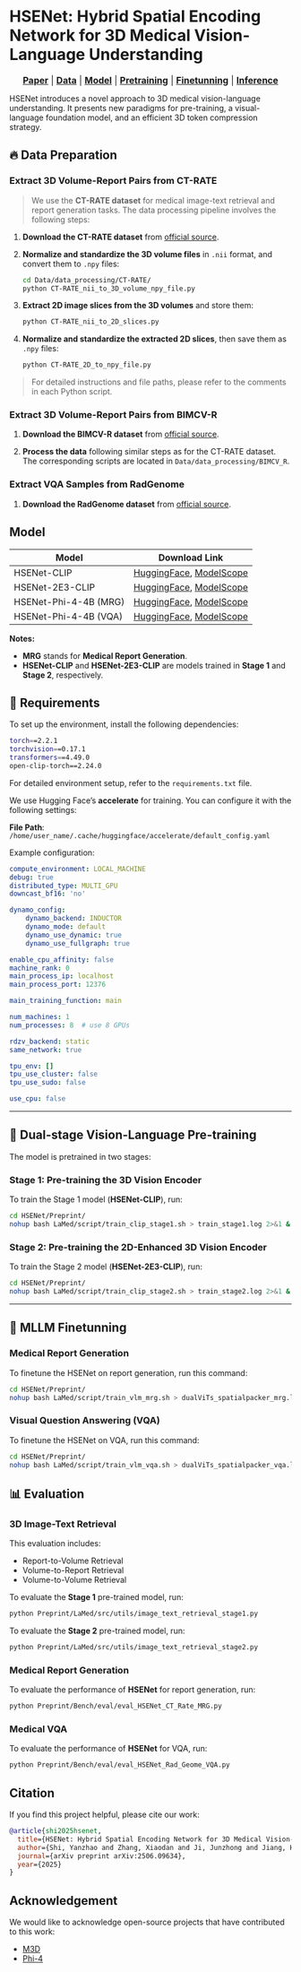 # HSENet: Hybrid Spatial Encoding Network for 3D Medical Vision-Language Understanding

<font size=3><div align='center' > <a href=https://arxiv.org/abs/2506.09634>**Paper**</a> | [**Data**](#data) | [**Model**](#model) | [**Pretraining**](#pretraining) | [**Finetunning**](#finetunning) | [**Inference**](#inference)</div></font>

HSENet introduces a novel approach to 3D medical vision-language understanding. It presents new paradigms for pre-training, a visual-language foundation model, and an efficient 3D token compression strategy.


## 🔥 Data Preparation
<a id="data"></a>
### Extract 3D Volume-Report Pairs from CT-RATE

> We use the **CT-RATE dataset** for medical image-text retrieval and report generation tasks. The data processing pipeline involves the following steps:

1. **Download the CT-RATE dataset** from [official source](https://huggingface.co/datasets/ibrahimhamamci/CT-RATE).

2. **Normalize and standardize the 3D volume files** in `.nii` format, and convert them to `.npy` files:

   ```bash
   cd Data/data_processing/CT-RATE/
   python CT-RATE_nii_to_3D_volume_npy_file.py
   ```

3. **Extract 2D image slices from the 3D volumes** and store them:

   ```bash
   python CT-RATE_nii_to_2D_slices.py
   ```

4. **Normalize and standardize the extracted 2D slices**, then save them as `.npy` files:

   ```bash
   python CT-RATE_2D_to_npy_file.py
   ```

> For detailed instructions and file paths, please refer to the comments in each Python script.

### Extract 3D Volume-Report Pairs from BIMCV-R

1. **Download the BIMCV-R dataset** from [official source](https://huggingface.co/datasets/cyd0806/BIMCV-R).

2. **Process the data** following similar steps as for the CT-RATE dataset. The corresponding scripts are located in `Data/data_processing/BIMCV_R`.

### Extract VQA Samples from RadGenome

1. **Download the RadGenome dataset** from [official source](https://huggingface.co/datasets/RadGenome/RadGenome-ChestCT).


## Model
<a id="model"></a>

| Model    | Download Link                                                                                                                                 |
|----------|-----------------------------------------------------------------------------------------------------------------------------------------------|
| HSENet-CLIP | [HuggingFace](https://huggingface.co/Yanzhaoshi/HSENet_CLIP/tree/main), [ModelScope]()    |
| HSENet-2E3-CLIP | [HuggingFace](https://huggingface.co/Yanzhaoshi/HSENet-2E3-CLIP/tree/main), [ModelScope]()    |
| HSENet-Phi-4-4B (MRG) | [HuggingFace](https://huggingface.co/Yanzhaoshi/HSENet-Phi-4-4B/tree/main/trained_vlm_for_ct_rate), [ModelScope]()|
| HSENet-Phi-4-4B (VQA) | [HuggingFace](https://huggingface.co/Yanzhaoshi/HSENet-Phi-4-4B/tree/main/trained_vlm_for_rad_geome), [ModelScope]()|

**Notes:**

* **MRG** stands for **Medical Report Generation**.
* **HSENet-CLIP** and **HSENet-2E3-CLIP** are models trained in **Stage 1** and **Stage 2**, respectively.



## 🔧 Requirements

To set up the environment, install the following dependencies:

```bash
torch==2.2.1
torchvision==0.17.1
transformers==4.49.0
open-clip-torch==2.24.0
```

For detailed environment setup, refer to the `requirements.txt` file.

We use Hugging Face’s **accelerate** for training. You can configure it with the following settings:

**File Path**:
`/home/user_name/.cache/huggingface/accelerate/default_config.yaml`

Example configuration:

```yaml
compute_environment: LOCAL_MACHINE
debug: true
distributed_type: MULTI_GPU
downcast_bf16: 'no'

dynamo_config:
    dynamo_backend: INDUCTOR
    dynamo_mode: default
    dynamo_use_dynamic: true
    dynamo_use_fullgraph: true

enable_cpu_affinity: false
machine_rank: 0
main_process_ip: localhost
main_process_port: 12376

main_training_function: main

num_machines: 1
num_processes: 8  # use 8 GPUs

rdzv_backend: static
same_network: true

tpu_env: []
tpu_use_cluster: false
tpu_use_sudo: false

use_cpu: false
```

---

## 🚀 Dual-stage Vision-Language Pre-training
<a id="pretraining"></a>
The model is pretrained in two stages:

### Stage 1: Pre-training the 3D Vision Encoder

To train the Stage 1 model (**HSENet-CLIP**), run:

```bash
cd HSENet/Preprint/
nohup bash LaMed/script/train_clip_stage1.sh > train_stage1.log 2>&1 &
```

### Stage 2: Pre-training the 2D-Enhanced 3D Vision Encoder


To train the Stage 2 model (**HSENet-2E3-CLIP**), run:


```bash
cd HSENet/Preprint/
nohup bash LaMed/script/train_clip_stage2.sh > train_stage2.log 2>&1 &
```

---

## 🚀 MLLM Finetunning

<a id="finetunning"></a>

### Medical Report Generation

To finetune the HSENet on report generation, run this command:

```bash
cd HSENet/Preprint/
nohup bash LaMed/script/train_vlm_mrg.sh > dualViTs_spatialpacker_mrg.log 2>&1 &
```

### Visual Question Answering (VQA)

To finetune the HSENet on VQA, run this command:

```bash
cd HSENet/Preprint/
nohup bash LaMed/script/train_vlm_vqa.sh > dualViTs_spatialpacker_vqa.log 2>&1 &
```

## 📊 Evaluation

<a id="inference"></a>

### 3D Image-Text Retrieval

This evaluation includes:

* Report-to-Volume Retrieval
* Volume-to-Report Retrieval
* Volume-to-Volume Retrieval

To evaluate the **Stage 1** pre-trained model, run:

```bash
python Preprint/LaMed/src/utils/image_text_retrieval_stage1.py
```

To evaluate the **Stage 2** pre-trained model, run:

```bash
python Preprint/LaMed/src/utils/image_text_retrieval_stage2.py
```

### Medical Report Generation

To evaluate the performance of **HSENet** for report generation, run:

```bash
python Preprint/Bench/eval/eval_HSENet_CT_Rate_MRG.py
```

### Medical VQA

To evaluate the performance of **HSENet** for VQA, run:

```bash
python Preprint/Bench/eval/eval_HSENet_Rad_Geome_VQA.py
```

## Citation

If you find this project helpful, please cite our work:

```BibTeX
@article{shi2025hsenet,
  title={HSENet: Hybrid Spatial Encoding Network for 3D Medical Vision-Language Understanding},
  author={Shi, Yanzhao and Zhang, Xiaodan and Ji, Junzhong and Jiang, Haoning and Zheng, Chengxin and Wang, Yinong and Qu, Liangqiong},
  journal={arXiv preprint arXiv:2506.09634},
  year={2025}
}
```

## Acknowledgement

We would like to acknowledge open-source projects that have contributed to this work:

* [M3D](https://github.com/BAAI-DCAI/M3D)
* [Phi-4](https://huggingface.co/spaces/microsoft/phi-4-mini)